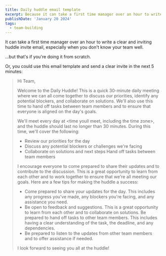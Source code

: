 ```yaml
---
title: Daily huddle email template
excerpt: Because it can take a first time manager over an hour to write a clear and inviting huddle invite email, especially when you don't know your team well.
publishDate: 'January 20 2024'
tags:
  - team-building 
---
```


It can take a first time manager over an hour to write a clear and inviting huddle invite email, especially when you don't know your team well.

...but that's if you're doing it from scratch.

Or, you could use this email template and send a clear invite in the next 5 minutes:



> Hi Team,
> 
> Welcome to the Daily <your department name here> Huddle! This is a quick 30-minute daily meeting where we can all come together to discuss our priorities, identify any potential blockers, and collaborate on solutions. We'll also use this time to hand off tasks between <list different teams> team members and to ensure that everyone is aligned on the day's goals.
>
> We'll meet every day at <time youll meet, including the time zone>, and the huddle should last no longer than 30 minutes. During this time, we'll cover the following:
> 
> - Review our priorities for the day
> - Discuss any potential blockers or challenges we're facing
> - Collaborate on solutions and next steps
Hand off tasks between team members
>
> I encourage everyone to come prepared to share their updates and to contribute to the discussion. This is a great opportunity to learn from each other and to work together to ensure that we're all meeting our goals.
Here are a few tips for making the huddle a success:
> 
> - Come prepared to share your updates for the day. This includes any progress you've made, any blockers you're facing, and any assistance you need.
> - Be open to feedback and suggestions. This is a great opportunity to learn from each other and to collaborate on solutions.
Be prepared to hand off tasks to other team members. This includes having a clear understanding of the task, the deadline, and any dependencies.
> - Be prepared to listen to the updates from other team members and to offer assistance if needed.
> 
> I look forward to seeing you all at the huddle!
> 
> <your name>